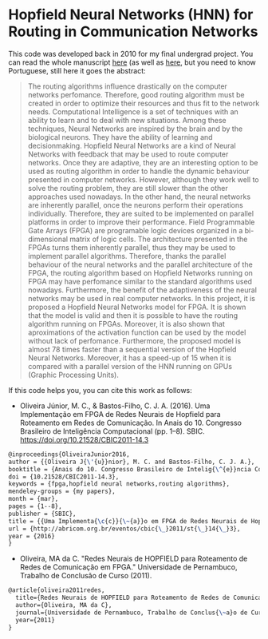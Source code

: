 # Hopfield Neural Networks (HNN) for Routing in Communication Networks

This code was developed back in 2010 for my final undergrad project. You can read the whole manuscript [here](https://www.researchgate.net/publication/311885974_Redes_Neurais_de_Hopfield_para_Roteamento_de_Redes_de_Comunicacao_em_FPGA) (as well as [here](https://www.researchgate.net/publication/303773247_Uma_Implementacao_em_FPGA_de_Redes_Neurais_de_Hopfield_para_Roteamento_em_Redes_de_Comunicacao), but you need to know Portuguese, still here it goes the abstract:

> The routing algorithms influence drastically on the computer networks perfomance. Therefore, good routing algorithm must be created in order to optimize their resources and thus fit to the network needs. Computational Intelligence is a set of techniques with an ability to learn and to deal with new situations. Among these techniques, Neural Networks are inspired by the brain and by the biological neurons. They have the ability of learning and decisionmaking. Hopfield Neural Networks are a kind of Neural Networks with feedback that may be used to route computer networks. Once they are adaptive, they are an interesting option to be used as routing algorithm in order to handle the dynamic behaviour presented in computer networks. However, although they work well to solve the routing problem, they are still slower than the other approaches used nowadays. In the other hand, the neural networks are inherently parallel, once the neurons perform their operations individually. Therefore, they are suited to be implemented on parallel platforms in order to improve their performance. Field Programmable Gate Arrays (FPGA) are programable logic devices organized in a bi-dimensional matrix of logic cells. The architecture presented in the FPGAs turns them inherently parallel, thus they may be used to implement parallel algorithms. Therefore, thanks the parallel behaviour of the neural networks and the parallel architecture of the FPGA, the routing algorithm based on Hopfield Networks running on FPGA may have perfomance similar to the standard algorithms used nowadays. Furthermore, the benefit of the adaptiveness of the neural networks may be used in real computer networks. In this project, it is proposed a Hopfield Neural Networks model for FPGA. It is shown that the model is valid and then it is possible to have the routing algorithm running on FPGAs. Moreover, it is also shown that aproximations of the activation function can be used by the model without lack of perfomance. Furthermore, the proposed model is almost 78 times faster than a sequential version of the Hopfield Neural Networks. Moreover, it has a speed-up of 15 when it is compared with a parallel version of the HNN running on GPUs (Graphic Processing Units). 


If this code helps you, you can cite this work as follows:

* Oliveira Júnior, M. C., & Bastos-Filho, C. J. A. (2016). Uma Implementação em FPGA de Redes Neurais de Hopfield para Roteamento em Redes de Comunicação. In Anais do 10. Congresso Brasileiro de Inteligência Computacional (pp. 1–8). SBIC. https://doi.org/10.21528/CBIC2011-14.3

```tex
@inproceedings{OliveiraJunior2016,
author = {{Oliveira J{\'{u}}nior}, M. C. and Bastos-Filho, C. J. A.},
booktitle = {Anais do 10. Congresso Brasileiro de Intelig{\^{e}}ncia Computacional},
doi = {10.21528/CBIC2011-14.3},
keywords = {fpga,hopfield neural networks,routing algorithms},
mendeley-groups = {my papers},
month = {mar},
pages = {1--8},
publisher = {SBIC},
title = {{Uma Implementa{\c{c}}{\~{a}}o em FPGA de Redes Neurais de Hopfield para Roteamento em Redes de Comunica{\c{c}}{\~{a}}o}},
url = {http://abricom.org.br/eventos/cbic{\_}2011/st{\_}14{\_}3},
year = {2016}
}
```
* Oliveira, MA da C. "Redes Neurais de HOPFIELD para Roteamento de Redes de Comunicação em FPGA." Universidade de Pernambuco, Trabalho de Conclusão de Curso (2011).
```tex
@article{oliveira2011redes,
  title={Redes Neurais de HOPFIELD para Roteamento de Redes de Comunica{\c{c}}{\~a}o em FPGA},
  author={Oliveira, MA da C},
  journal={Universidade de Pernambuco, Trabalho de Conclus{\~a}o de Curso},
  year={2011}
}
```

